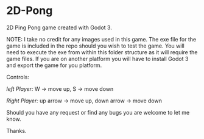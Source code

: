 # 2D-Pong
2D Ping Pong game created with Godot 3.

NOTE: I take no credit for any images used in this game. The exe file for the game is included in the repo
should you wish to test the game. You will need to execute the exe from within this folder structure as it will require the game files. If you are on another platform you will have to install Godot 3 and export the game for you platform.

Controls:

  *left Player:*
       W -> move up,
       S -> move down
      
  *Right Player:*
       up arrow -> move up,
       down arrow -> move down
      
Should you have any request or find any bugs you are welcome to let me know.

Thanks.
